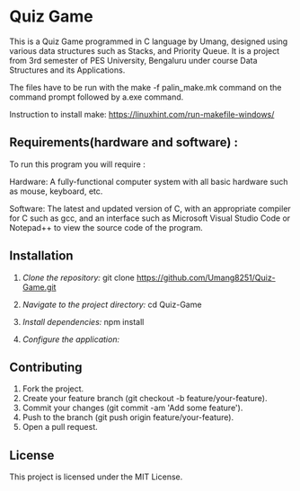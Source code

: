 # Quiz Game
This is a Quiz Game programmed in C language by Umang, designed using various data structures such as Stacks, and Priority Queue. It is a project from 3rd semester of PES University, Bengaluru under course Data Structures and its Applications.

The files have to be run with the make -f palin_make.mk command on the command prompt followed by a.exe command.

Instruction to install make: https://linuxhint.com/run-makefile-windows/

## Requirements(hardware and software) :

To run this program you will require :

Hardware: A fully-functional computer system with all basic hardware such as mouse, keyboard, etc.
 
Software: The latest and updated version of C, with an appropriate compiler for C such as gcc, and an interface such as Microsoft Visual Studio Code or Notepad++ to view the source code of the program.

## Installation

1. *Clone the repository:*
   git clone https://github.com/Umang8251/Quiz-Game.git

2. *Navigate to the project directory:*
     cd Quiz-Game

3. *Install dependencies:*
     npm install

4. *Configure the application:*


## Contributing

1) Fork the project.
2) Create your feature branch (git checkout -b feature/your-feature).
3) Commit your changes (git commit -am 'Add some feature').
4) Push to the branch (git push origin feature/your-feature).
5) Open a pull request.

## License
This project is licensed under the MIT License.
